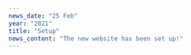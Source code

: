 ```yaml
---
news_date: "25 Feb"
year: "2021"
title: "Setup"
news_content: "The new website has been set up!"
---
```


